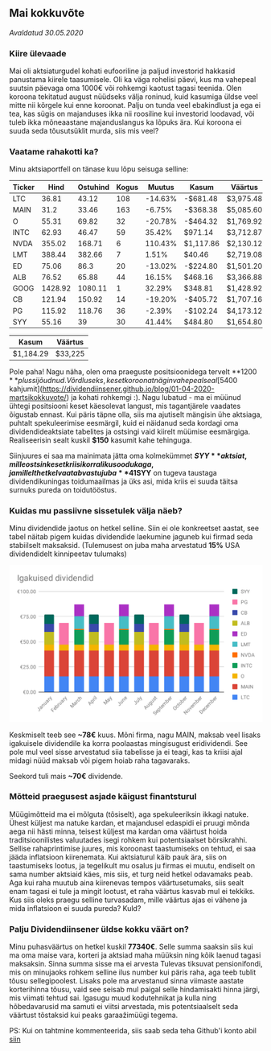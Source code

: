 ## Mai kokkuvõte
_Avaldatud 30.05.2020_

### Kiire ülevaade

Mai oli aktsiaturgudel kohati eufooriline ja paljud investorid hakkasid panustama kiirele taasumisele. 
Oli ka väga rohelisi päevi, kus ma vahepeal suutsin päevaga oma 1000€ või rohkemgi kaotust 
tagasi teenida. Olen koroona tekitatud august nüüdseks välja roninud, kuid kasumiga üldse veel mitte nii kõrgele 
kui enne koroonat. Palju on tunda veel ebakindlust ja ega ei tea, kas sügis on majanduses ikka nii roosiline kui
investorid loodavad, või tuleb ikka mõneaastane majanduslangus ka lõpuks ära. Kui koroona ei suuda seda tõusutsüklit
murda, siis mis veel?

### Vaatame rahakotti ka?
Minu aktsiaportfell on tänase kuu lõpu seisuga selline:

| Ticker | Hind | Ostuhind | Kogus| Muutus | Kasum   | Väärtus   |
|------|----------|----------------|----------|--------------|----------------|-------------|
| LTC  | 36.81   | 43.12          | 108      | -14.63%        | -$681.48    | $3,975.48 |
| MAIN | 31.2    | 33.46          | 163      | -6.75%         | -$368.38    | $5,085.60 |
| O    | 55.31   | 69.82          | 32       | -20.78%        | -$464.32    | $1,769.92 |
| INTC | 62.93   | 46.47          | 59       | 35.42%         | $971.14     | $3,712.87 |
| NVDA | 355.02  | 168.71         | 6        | 110.43%        | $1,117.86   | $2,130.12 |
| LMT  | 388.44  | 382.66         | 7        | 1.51%          | $40.46      | $2,719.08 |
| ED   | 75.06   | 86.3           | 20       | -13.02%        | -$224.80    | $1,501.20 |
| ALB  | 76.52   | 65.88          | 44       | 16.15%         | $468.16     | $3,366.88 |
| GOOG | 1428.92 | 1080.11        | 1        | 32.29%         | $348.81     | $1,428.92 |
| CB   | 121.94  | 150.92         | 14       | -19.20%        | -$405.72    | $1,707.16 |
| PG   | 115.92  | 118.76         | 36       | -2.39%         | -$102.24    | $4,173.12 |
| SYY  | 55.16   | 39             | 30       | 41.44%         | $484.80     | $1,654.80 |

| Kasum | Väärtus |
| ----- | ------- |
| $1,184.29 | $33,225 |

Pole paha! Nagu näha, olen oma praeguste positsioonidega tervelt **$1200** plussi jõudnud. Võrdluseks,
keset koroonat nägin vahepeal seal [$5400 kahjumit](https://dividendiinsener.github.io/blog/01-04-2020-martsikokkuvote/) 
ja kohati rohkemgi :). Nagu lubatud - ma ei müünud ühtegi positsiooni keset käesolevat langust, mis tagantjärele vaadates 
õigustab ennast. Kui päris täpne olla, siis ma ajutiselt mängisin ühe aktsiaga, puhtalt spekuleerimise eesmärgil, 
kuid ei näidanud seda kordagi oma dividendideaktsiate tabelites ja ostsingi vaid kiirelt müümise eesmärgiga. 
Realiseerisin sealt kuskil **$150** kasumit kahe tehinguga. 

Siinjuures ei saa ma mainimata jätta oma kolmekümmet **$SYY** aktsiat, mille ostsin keset kriisi korraliku soodukaga, 
ja millelt hetkel vaatab vastu juba **41%** tõus paari kuuga. **$SYY** on tugeva taustaga dividendikuningas toidumaailmas ja üks 
asi, mida kriis ei suuda täitsa surnuks pureda on toidutööstus.

### Kuidas mu passiivne sissetulek välja näeb?

Minu dividendide jaotus on hetkel selline. Siin ei ole konkreetset aastat, see tabel näitab pigem kuidas dividendide laekumine jaguneb kui firmad seda stabiilselt maksaksid. (Tulemusest on juba maha arvestatud **15%** USA dividendidelt kinnipeetav tulumaks)

![Laekuvad dividendid kuus](./dividendijaotus.svg?sanitize=true)

Keskmiselt teeb see **~78€** kuus. 
Mõni firma, nagu MAIN, maksab veel lisaks igakuisele dividendile ka korra poolaastas mingisugust eridividendi. See pole mul veel sisse arvestatud siia tabelisse ja ei teagi, 
kas ta kriisi ajal midagi nüüd maksab või pigem hoiab raha tagavaraks.

Seekord tuli mais **~70€** dividende.


### Mõtteid praegusest asjade käigust finantsturul

Müügimõtteid ma ei mõlguta (tõsiselt), aga spekuleeriksin ikkagi natuke.
Ühest küljest ma natuke kardan, et majandusel edaspidi ei pruugi mõnda aega nii hästi minna, teisest küljest ma kardan
oma väärtust hoida traditsioonilistes valuutades isegi rohkem kui potentsiaalset börsikrahhi. Sellise rahaprintimise 
juures, mis koroonast taastumiseks on tehtud, ei saa jääda inflatsioon kiirenemata. Kui aktsiaturul käib pauk ära, siis
on taastumiseks lootus, ja tegelikult mu osalus ju firmas ei muutu, endiselt on sama number aktsiaid käes, mis siis, et
turg neid hetkel odavamaks peab. Aga kui raha muutub aina kiirenevas tempos väärtusetumaks, siis sealt enam tagasi ei tule
ja mingit lootust, et raha väärtus kasvab mul ei tekkiks. Kus siis oleks praegu selline turvasadam, mille väärtus ajas ei 
vähene ja mida inflatsioon ei suuda pureda? Kuld?

### Palju Dividendiinsener üldse kokku väärt on?

Minu puhasväärtus on hetkel kuskil **77340€**. Selle summa saaksin siis kui ma oma maise vara, korteri ja aktsiad maha müüksin ning kõik laenud tagasi maksaksin. Sinna summa sisse ma ei arvesta Tulevas tiksuvat pensionifondi, mis on minujaoks rohkem selline ilus number kui päris raha, aga teeb tublit tõusu sellegipoolest. Lisaks pole ma arvestanud sinna viimaste aastate korterihinna tõusu, vaid see seisab mul paigal selle hindamisakti hinna järgi, mis viimati tehtud sai. Igasugu muud kodutehnikat ja kulla ning hõbedavarusid
ma samuti ei viitsi arvestada, mis potentsiaalselt seda väärtust tõstaksid kui peaks garaažimüügi tegema.

PS: Kui on tahtmine kommenteerida, siis saab seda teha Github'i konto abil [siin](https://github.com/dividendiinsener/blog/issues/8)
